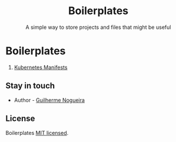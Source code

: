 <h1 align="center">Boilerplates</h1>

<p align="center">
    A simple way to store projects and files that might be useful
</p>

# Boilerplates

1. [Kubernetes Manifests](https://github.com/guilopesn/boilerplates/blob/master/k8s/README.md)

## Stay in touch

- Author - [Guilherme Nogueira](mailto:guilherme.lopesn@gmail.com)

## License

Boilerplates [MIT licensed](LICENSE).